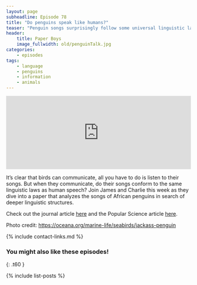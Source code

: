 ```yaml
---
layout: page
subheadline: Episode 78
title: "Do penguins speak like humans?"
teaser: "Penguin songs surprisingly follow some universal linguistic laws."
header:
    title: Paper Boys
    image_fullwidth: old/penguinTalk.jpg
categories:
    - episodes
tags:
    - language
    - penguins
    - information
    - animals
---
```


<iframe src="https://pinecast.com/player/cac105c6-a1de-4670-9c5e-f57c2755ea9c?theme=thick" seamless height="200" style="border:0" class="pinecast-embed" frameborder="0" width="100%"></iframe>

It’s clear that birds can communicate, all you have to do is listen to their songs. But when they communicate, do their songs conform to the same linguistic laws as human speech? Join James and Charlie this week as they dive into a paper that analyzes the songs of African penguins in search of deeper linguistic structures.
	
Check out the journal article [here](https://royalsocietypublishing.org/doi/10.1098/rsbl.2019.0589#RSBL20190589C8) and the Popular Science article [here](https://www.popsci.com/story/animals/jackass-penguins-speech-vocabulary/).

Photo credit: https://oceana.org/marine-life/seabirds/jackass-penguin

{% include contact-links.md %}

### You might also like these episodes!
{: .t60 }

{% include list-posts %}
